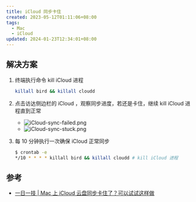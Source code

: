 ```yaml
---
title: iCloud 同步卡住
created: 2023-05-12T01:11:06+08:00
tags:
  - Mac
  - iCloud
updated: 2024-01-23T12:34:01+08:00
---
```


## 解决方案

1. 终端执行命令 kill iCloud 进程

    ```bash
    killall bird && killall cloudd
    ```

2. 点击访达侧边栏的 iCloud ，观察同步进度，若还是卡住，继续 kill iCloud 进程直到正常

   - ![iCloud-sync-failed.png](https://cdn.jsdelivr.net/gh/11ze/static/images/iCloud-sync-failed.png)
   - ![iCloud-sync-stuck.png](https://cdn.jsdelivr.net/gh/11ze/static/images/iCloud-sync-stuck.png)

3. 每 10 分钟执行一次确保 iCloud 正常同步

    ```bash
    $ crontab -e
    */10 * * * * killall bird && killall cloudd # kill iCloud 进程
    ```

## 参考

- [一日一技 | Mac 上 iCloud 云盘同步卡住了？可以试试这样做](https://sspai.com/post/72882)
